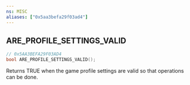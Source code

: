 ```yaml
---
ns: MISC
aliases: ["0x5aa3befa29f03ad4"]
---
```

## ARE_PROFILE_SETTINGS_VALID

```c
// 0x5AA3BEFA29F03AD4
bool ARE_PROFILE_SETTINGS_VALID();
```

Returns TRUE when the game profile settings are valid so that operations can be done.

